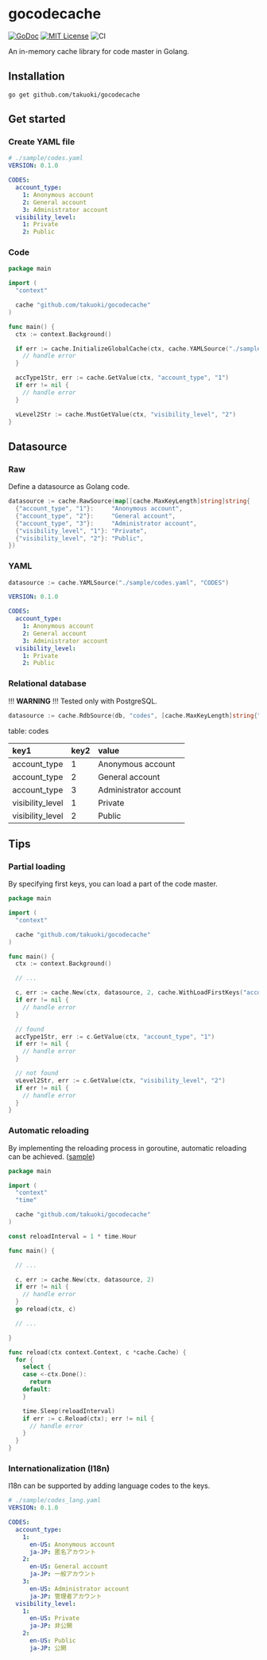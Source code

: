 # gocodecache

[![GoDoc](https://godoc.org/github.com/takuoki/gocodecache?status.svg)](https://godoc.org/github.com/takuoki/gocodecache)
[![MIT License](http://img.shields.io/badge/license-MIT-blue.svg?style=flat)](LICENSE)
![CI](https://github.com/takuoki/gocodecache/actions/workflows/auto-test.yml/badge.svg)

An in-memory cache library for code master in Golang.

## Installation

```
go get github.com/takuoki/gocodecache
```

## Get started

### Create YAML file

```yaml
# ./sample/codes.yaml
VERSION: 0.1.0

CODES:
  account_type:
    1: Anonymous account
    2: General account
    3: Administrator account
  visibility_level:
    1: Private
    2: Public
```

### Code

```go
package main

import (
  "context"

  cache "github.com/takuoki/gocodecache"
)

func main() {
  ctx := context.Background()

  if err := cache.InitializeGlobalCache(ctx, cache.YAMLSource("./sample/codes.yaml", "CODES"), 2); err != nil {
    // handle error
  }

  accType1Str, err := cache.GetValue(ctx, "account_type", "1")
  if err != nil {
    // handle error
  }

  vLevel2Str := cache.MustGetValue(ctx, "visibility_level", "2")
}
```

## Datasource

### Raw

Define a datasource as Golang code.

```go
datasource := cache.RawSource(map[[cache.MaxKeyLength]string]string{
  {"account_type", "1"}:     "Anonymous account",
  {"account_type", "2"}:     "General account",
  {"account_type", "3"}:     "Administrator account",
  {"visibility_level", "1"}: "Private",
  {"visibility_level", "2"}: "Public",
})
```

### YAML

```go
datasource := cache.YAMLSource("./sample/codes.yaml", "CODES")
```

```yaml
VERSION: 0.1.0

CODES:
  account_type:
    1: Anonymous account
    2: General account
    3: Administrator account
  visibility_level:
    1: Private
    2: Public
```

### Relational database

!!! **WARNING** !!! Tested only with PostgreSQL.

```go
datasource := cache.RdbSource(db, "codes", [cache.MaxKeyLength]string{"key1", "key2"}, "value")
```

table: codes

| key1             | key2 | value                 |
| :--------------- | :--- | :-------------------- |
| account_type     | 1    | Anonymous account     |
| account_type     | 2    | General account       |
| account_type     | 3    | Administrator account |
| visibility_level | 1    | Private               |
| visibility_level | 2    | Public                |

## Tips

### Partial loading

By specifying first keys, you can load a part of the code master.

```go
package main

import (
  "context"

  cache "github.com/takuoki/gocodecache"
)

func main() {
  ctx := context.Background()

  // ...

  c, err := cache.New(ctx, datasource, 2, cache.WithLoadFirstKeys("account_type"))
  if err != nil {
    // handle error
  }

  // found
  accType1Str, err := c.GetValue(ctx, "account_type", "1")
  if err != nil {
    // handle error
  }

  // not found
  vLevel2Str, err := c.GetValue(ctx, "visibility_level", "2")
  if err != nil {
    // handle error
  }
}
```

### Automatic reloading

By implementing the reloading process in goroutine, automatic reloading can be achieved. ([sample](sample/main.go))

```go
package main

import (
  "context"
  "time"

  cache "github.com/takuoki/gocodecache"
)

const reloadInterval = 1 * time.Hour

func main() {

  // ...

  c, err := cache.New(ctx, datasource, 2)
  if err != nil {
    // handle error
  }
  go reload(ctx, c)

  // ...

}

func reload(ctx context.Context, c *cache.Cache) {
  for {
    select {
    case <-ctx.Done():
      return
    default:
    }

    time.Sleep(reloadInterval)
    if err := c.Reload(ctx); err != nil {
      // handle error
    }
  }
}
```

### Internationalization (I18n)

I18n can be supported by adding language codes to the keys.

```yaml
# ./sample/codes_lang.yaml
VERSION: 0.1.0

CODES:
  account_type:
    1:
      en-US: Anonymous account
      ja-JP: 匿名アカウント
    2:
      en-US: General account
      ja-JP: 一般アカウント
    3:
      en-US: Administrator account
      ja-JP: 管理者アカウント
  visibility_level:
    1:
      en-US: Private
      ja-JP: 非公開
    2:
      en-US: Public
      ja-JP: 公開
```

